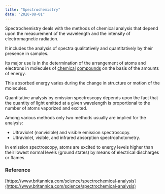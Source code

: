 ```yaml
---
title: "Spectrochemistry"
date: "2020-08-01"
---
```


Spectrochemistry deals with the methods of chemical analysis that depend upon the measurement of the wavelength and the intensity of electromagnetic radiation. 

It includes the analysis of spectra qualitatively and quantitatively by their presence in samples.

Its major use is in the determination of the arrangement of atoms and electrons in molecules of [chemical](https://chemistdictionary.com/compound/) [compounds](https://chemistdictionary.com/compound/) on the basis of the amounts of energy.

This absorbed energy varies during the change in structure or motion of the molecules.

Quantitative analysis by emission spectroscopy depends upon the fact that the quantity of light emitted at a given wavelength is proportional to the number of atoms vaporized and excited. 

Among various methods only two methods usually are implied for the analysis:

- Ultraviolet (nonvisible) and visible emission spectroscopy.
- Ultraviolet, visible, and infrared absorption spectrophotometry.

In emission spectroscopy, atoms are excited to energy levels higher than their lowest normal levels (ground states) by means of electrical discharges or flames.

### Reference

[https://www.britannica.com/science/spectrochemical-analysis](https://www.britannica.com/science/spectrochemical-analysis)
